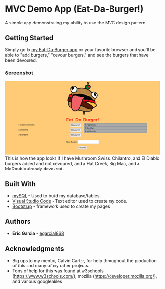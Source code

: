 # MVC Demo App  (Eat-Da-Burger!)

A simple app demonstrating my ability to use the MVC design pattern.

## Getting Started

Simply go to [my Eat-Da-Burger app](https://whispering-ridge-27306.herokuapp.com/) on your favorite browser and you'll be able to "add burgers," "devour burgers," and see the burgers that have been devoured.

### Screenshot

![Screenshot!](/public/assets/img/EatDaBurger.png?raw=true "Screenshot of the Eat-Da-Burger app")
This is how the app looks if I have Mushroom Swiss, Chilantro, and El Diablo burgers added and not devoured, and a Hat Creek, Big Mac, and a McDouble already devoured.

## Built With

* [mySQL](https://www.mysql.com/) - Used to build my database/tables.
* [Visual Studio Code](https://code.visualstudio.com/) - Text editor used to create my code.
* [Bootstrap](https://getbootstrap.com/) - framework used to create my pages

## Authors

* **Eric Garcia** - [egarcia1868](https://github.com/egarcia1868)

## Acknowledgments

* Big ups to my mentor, Calvin Carter, for help throughout the production of this and many of my other projects.
* Tons of help for this was found at w3schools (https://www.w3schools.com/), mozilla (https://developer.mozilla.org/), and various googleables
